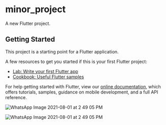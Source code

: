 # minor_project

A new Flutter project.

## Getting Started

This project is a starting point for a Flutter application.

A few resources to get you started if this is your first Flutter project:

- [Lab: Write your first Flutter app](https://flutter.dev/docs/get-started/codelab)
- [Cookbook: Useful Flutter samples](https://flutter.dev/docs/cookbook)

For help getting started with Flutter, view our
[online documentation](https://flutter.dev/docs), which offers tutorials,
samples, guidance on mobile development, and a full API reference.
 
 
 ![WhatsApp Image 2021-08-01 at 2 49 05 PM](https://user-images.githubusercontent.com/75464310/127903873-3f03e154-81b1-4b8a-9485-0d66544caa02.jpeg)
 
 ![WhatsApp Image 2021-08-01 at 2 49 05 PM](https://user-images.githubusercontent.com/75464310/127903873-3f03e154-81b1-4b8a-9485-0d66544caa02.jpeg)

